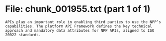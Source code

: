 ﻿# File: chunk_001955.txt (part 1 of 1)
```
APIs play an important role in enabling third parties to use the NPP’s capabilities. The platform API Framework defines the key technical approach and mandatory data attributes for NPP APIs, aligned to ISO 20022 standards.
```

